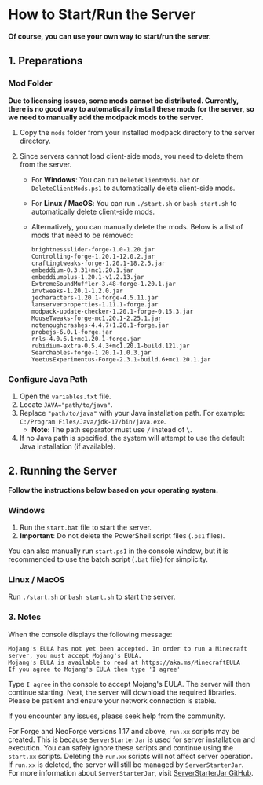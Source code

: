 # How to Start/Run the Server

**Of course, you can use your own way to start/run the server.**

## 1. Preparations

### Mod Folder

**Due to licensing issues, some mods cannot be distributed. Currently, there is no good way to automatically install these mods for the server, so we need to manually add the modpack mods to the server.**

1. Copy the `mods` folder from your installed modpack directory to the server directory.
2. Since servers cannot load client-side mods, you need to delete them from the server.

    - For **Windows**: You can run `DeleteClientMods.bat` or `DeleteClientMods.ps1` to automatically delete client-side mods.
    - For **Linux / MacOS**: You can run `./start.sh` or `bash start.sh` to automatically delete client-side mods.

    - Alternatively, you can manually delete the mods. Below is a list of mods that need to be removed:

        ```
        brightnessslider-forge-1.0-1.20.jar
        Controlling-forge-1.20.1-12.0.2.jar
        craftingtweaks-forge-1.20.1-18.2.5.jar
        embeddium-0.3.31+mc1.20.1.jar
        embeddiumplus-1.20.1-v1.2.13.jar
        ExtremeSoundMuffler-3.48-forge-1.20.1.jar
        invtweaks-1.20.1-1.2.0.jar
        jecharacters-1.20.1-forge-4.5.11.jar
        lanserverproperties-1.11.1-forge.jar
        modpack-update-checker-1.20.1-forge-0.15.3.jar
        MouseTweaks-forge-mc1.20.1-2.25.1.jar
        notenoughcrashes-4.4.7+1.20.1-forge.jar
        probejs-6.0.1-forge.jar
        rrls-4.0.6.1+mc1.20.1-forge.jar
        rubidium-extra-0.5.4.3+mc1.20.1-build.121.jar
        Searchables-forge-1.20.1-1.0.3.jar
        YeetusExperimentus-Forge-2.3.1-build.6+mc1.20.1.jar
        ```

### Configure Java Path

1. Open the `variables.txt` file.
2. Locate `JAVA="path/to/java"`.
3. Replace `"path/to/java"` with your Java installation path. For example: `C:/Program Files/Java/jdk-17/bin/java.exe`.
    - **Note**: The path separator must use `/` instead of `\`.
4. If no Java path is specified, the system will attempt to use the default Java installation (if available).

## 2. Running the Server

**Follow the instructions below based on your operating system.**

### Windows

1. Run the `start.bat` file to start the server.
2. **Important**: Do not delete the PowerShell script files (`.ps1` files).

You can also manually run `start.ps1` in the console window, but it is recommended to use the batch script (`.bat` file) for simplicity.

### Linux / MacOS

Run `./start.sh` or `bash start.sh` to start the server.

### 3. Notes

When the console displays the following message:

```
Mojang's EULA has not yet been accepted. In order to run a Minecraft server, you must accept Mojang's EULA.
Mojang's EULA is available to read at https://aka.ms/MinecraftEULA
If you agree to Mojang's EULA then type 'I agree'
```

Type `I agree` in the console to accept Mojang's EULA. The server will then continue starting. Next, the server will download the required libraries. Please be patient and ensure your network connection is stable.

If you encounter any issues, please seek help from the community.

For Forge and NeoForge versions 1.17 and above, `run.xx` scripts may be created. This is because `ServerStarterJar` is used for server installation and execution. You can safely ignore these scripts and continue using the `start.xx` scripts. Deleting the `run.xx` scripts will not affect server operation. If `run.xx` is deleted, the server will still be managed by `ServerStarterJar`. For more information about `ServerStarterJar`, visit [ServerStarterJar GitHub](https://github.com/neoforged/ServerStarterJar).
